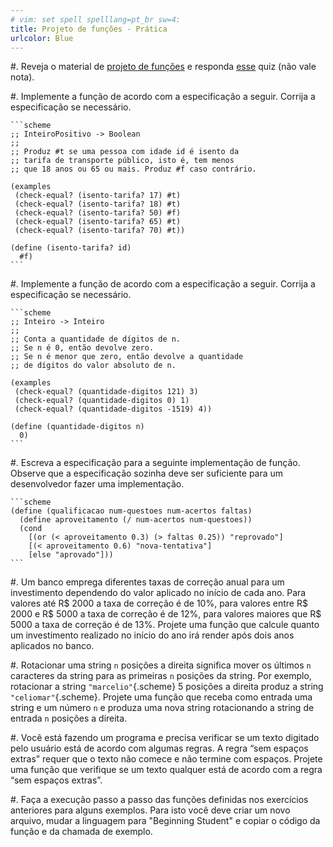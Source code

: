 ```yaml
---
# vim: set spell spelllang=pt_br sw=4:
title: Projeto de funções - Prática
urlcolor: Blue
---
```


#. Reveja o material de [projeto de funções](https://malbarbo.pro.br/arquivos/2023/11917/03-projeto-de-funcoes-notas-de-aula.pdf) e responda [esse](https://forms.gle/askYNranaxiDhv4aA) quiz (não vale nota).

#. Implemente a função de acordo com a especificação a seguir. Corrija a especificação se necessário.

    ```scheme
    ;; InteiroPositivo -> Boolean
    ;;
    ;; Produz #t se uma pessoa com idade id é isento da
    ;; tarifa de transporte público, isto é, tem menos
    ;; que 18 anos ou 65 ou mais. Produz #f caso contrário.

    (examples
     (check-equal? (isento-tarifa? 17) #t)
     (check-equal? (isento-tarifa? 18) #t)
     (check-equal? (isento-tarifa? 50) #f)
     (check-equal? (isento-tarifa? 65) #t)
     (check-equal? (isento-tarifa? 70) #t))

    (define (isento-tarifa? id)
      #f)
    ```

#. Implemente a função de acordo com a especificação a seguir. Corrija a especificação se necessário.

    ```scheme
    ;; Inteiro -> Inteiro
    ;;
    ;; Conta a quantidade de dígitos de n.
    ;; Se n é 0, então devolve zero.
    ;; Se n é menor que zero, então devolve a quantidade
    ;; de dígitos do valor absoluto de n.

    (examples
     (check-equal? (quantidade-digitos 121) 3)
     (check-equal? (quantidade-digitos 0) 1)
     (check-equal? (quantidade-digitos -1519) 4))

    (define (quantidade-digitos n)
      0)
    ```

#. Escreva a especificação para a seguinte implementação de função. Observe que a especificação sozinha deve ser suficiente para um desenvolvedor fazer uma implementação.

    ```scheme
    (define (qualificacao num-questoes num-acertos faltas)
      (define aproveitamento (/ num-acertos num-questoes))
      (cond
        [(or (< aproveitamento 0.3) (> faltas 0.25)) "reprovado"]
        [(< aproveitamento 0.6) "nova-tentativa"]
        [else "aprovado"]))
    ```

#. Um banco emprega diferentes taxas de correção anual para um investimento dependendo do valor aplicado no início de cada ano. Para valores até R$ 2000 a taxa de correção é de 10%, para valores entre R$ 2000 e R$ 5000 a taxa de correção é de 12%, para valores maiores que R$ 5000 a taxa de correção é de 13%. Projete uma função que calcule quanto um investimento realizado no início do ano irá render após dois anos aplicados no banco.

#. Rotacionar uma string `n` posições a direita significa mover os últimos `n` caracteres da string para as primeiras `n` posições da string. Por exemplo, rotacionar a string `"marcelio"`{.scheme} 5 posições a direita produz a string `"celiomar"`{.scheme}. Projete uma função que receba como entrada uma string e um número `n` e produza uma nova string rotacionando a string de entrada `n` posições a direita.

#. Você está fazendo um programa e precisa verificar se um texto digitado pelo usuário está de acordo com algumas regras. A regra “sem espaços extras” requer que o texto não comece e não termine com espaços. Projete uma função que verifique se um texto qualquer está de acordo com a regra “sem espaços extras”.

#. Faça a execução passo a passo das funções definidas nos exercícios anteriores para alguns exemplos. Para isto você deve criar um novo arquivo, mudar a linguagem para "Beginning Student" e copiar o código da função e da chamada de exemplo.
